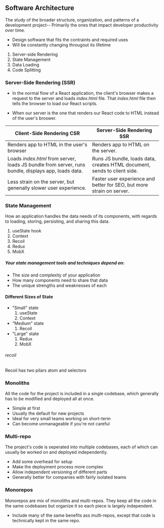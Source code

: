 ## Software Architecture
The study of the broader structure, organization, and patterns of a development project--
Primarily the ones that impact developer productivity over time.

* Design software that fits the contraints and required uses
* Will be constantly changing througout its lifetime

1. Server-side Rendering
2. State Management
3. Data Loading
4. Code Splitting


### Server-Side Rendering (SSR)
* In the normal flow of a React application, the client's browser makes a request to the server and loads *index.html* file. That *index.html*
file then tells the browser to load our React scripts.

* When our server is the one that renders our React code to HTML instead of the user's broswer.

|                               Client-Side Rendering CSR                                             |                           Server-Side Rendering SSR                      |
|-----------------------------------------------------------------------------------------------------|--------------------------------------------------------------------------|
| Renders app to HTML in the user's browser                                                           | Renders app to HTML on the server.                                       |
| Loads *index.html* from server, loads JS bundle from server, runs bundle, displays app, loads data. | Runs JS bundle, loads data, creates HTML document, sends to client side. |
| Less strain on the server, but genenally slower user experience.                                    | Faster user experience and better for SEO, but more strain on server.    |



### State Management
How an application handles the data needs of its components, with regards to loading, storing, persisting, and sharing this data.

1. useState hook
2. Context
3. Recoil
4. Redux
5. MobX

##### Your state management tools and techniques depend on:
* The size and complexity of your application
* How many components need to share that data
* The unique strengths and weaknesses of each

#### Different Sizes of State
* "Small" state
  1. useState
  2. Context
* "Medium" state
  1. Recoil
* "Large" state
  1. Redux
  2. MobX

###### recoil
Recoil has two pilars atom and selectors

### Monoliths
All the code for the project is included in a single codebase, which generally has to be modified
and deployed all at once.

* Simple at first
* Usually the default for new projects
* Ideal for very small teams working on short-term
* Can become unmanageable if you're not careful

### Multi-repo
The project's code is seperated into multiple codebases, each of which can usually be worked on and deployed independently.

* Add some overhead for setup
* Make the deployment process more complex
* Allow independent versioning of different parts
* Generally better for companies with fairly isolated teams

### Monorepos
Monorepos are mix of monoliths and multi-repos. They keep all the code in the same codebases but organize it so each piece is largely independent.

* Include many of the same benefits ass multi-repos, except that code is technically kept in the same repo.

